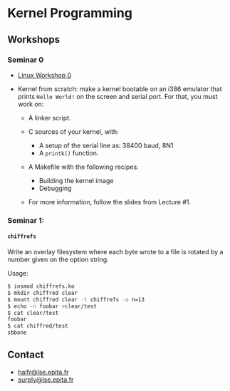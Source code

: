 Kernel Programming
==================

Workshops
---------

### Seminar 0

- [Linux Workshop 0](workshop_0_bootstrap.html)
- Kernel from scratch: make a kernel bootable on an i386 emulator that prints
  `Hello World!` on the screen and serial port. For that, you must work on:

	- A linker script.
	- C sources of your kernel, with:

		- A setup of the serial line as: 38400 baud, 8N1
		- A `printk()` function.

	- A Makefile with the following recipes:

		- Building the kernel image
		- Debugging

	- For more information, follow the slides from Lecture #1.

### Seminar 1:

#### `chiffrefs`

Write an overlay filesystem where each byte wrote to a file is rotated by a
number given on the option string.

Usage:

```bash
$ insmod chiffrefs.ko
$ mkdir chiffred clear
$ mount chiffred clear -t chiffrefs -o n=13
$ echo -n foobar >clear/test
$ cat clear/test
foobar
$ cat chiffred/test
sbbone
```

Contact
-------

- halfr@lse.epita.fr
- surply@lse.epita.fr
